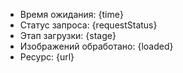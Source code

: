 + Время ожидания: {time}
+ Статус запроса: {requestStatus}
+ Этап загрузки: {stage}
+ Изображений обработано: {loaded}
+ Ресурс: {url}
